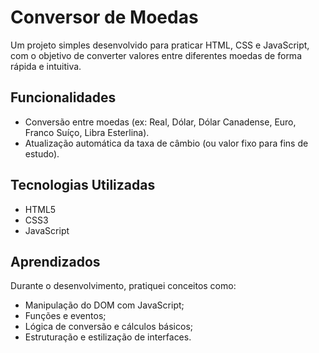 # Conversor de Moedas

Um projeto simples desenvolvido para praticar HTML, CSS e JavaScript, com o objetivo de converter valores entre diferentes moedas de forma rápida e intuitiva.

## Funcionalidades

* Conversão entre moedas (ex: Real, Dólar, Dólar Canadense, Euro, Franco Suíço, Libra Esterlina).
* Atualização automática da taxa de câmbio (ou valor fixo para fins de estudo).

## Tecnologias Utilizadas

* HTML5
* CSS3
* JavaScript

## Aprendizados

Durante o desenvolvimento, pratiquei conceitos como:

* Manipulação do DOM com JavaScript;
* Funções e eventos;
* Lógica de conversão e cálculos básicos;
* Estruturação e estilização de interfaces.
